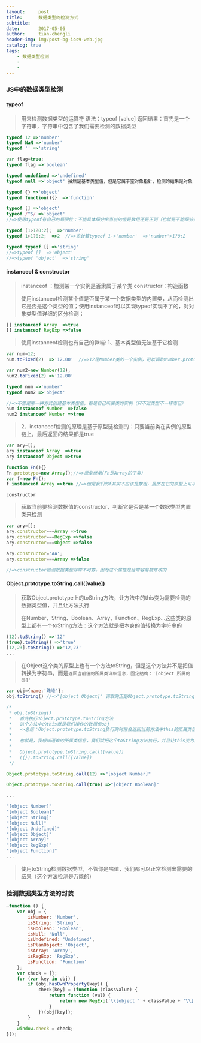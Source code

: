 ```yaml
---
layout:     post
title:      数据类型的检测方式
subtitle:   
date:       2017-05-06
author:     tian-chengli
header-img: img/post-bg-ios9-web.jpg
catalog: true
tags:
    - 数据类型检测
    - 
    -
---
```


### JS中的数据类型检测
#### typeof
> 用来检测数据类型的运算符
> 语法：typeof  [value]
> 返回结果：首先是一个字符串，字符串中包含了我们需要检测的数据类型
```javascript
typeof 12 =>'number'
typeof NaN =>'number'
typeof '' =>'string'

var flag=true;
typeof flag =>'boolean'

typeof undefined =>'undefined'
typeof null =>'object' 虽然是基本类型值，但是它属于空对象指针，检测的结果是对象（局限性）

typeof {} =>'object'
typeof function(){}  =>'function'

typeof [] =>'object'
typeof /^$/ =>'object'
//=>使用typeof有自己的局限性：不能具体细分出当前的值是数组还是正则（也就是不能细分对象类型的值）

typeof (1>1?0:2);  =>'number'
typeof 1>1?0:2;  =>2  //=>先计算typeof 1->'number'  =>'number'>1?0:2

typeof typeof [] =>'string'
//=>typeof []  =>'object'
//=>typeof 'object'  =>'string'
```

#### instanceof & constructor
> instanceof ：检测某一个实例是否隶属于某个类
> constructor：构造函数
>
> 使用instanceof检测某个值是否属于某一个数据类型的内置类，从而检测出它是否是这个类型的值；使用instanceof可以实现typeof实现不了的，对对象类型值详细的区分检测；
```javascript
[] instanceof Array  =>true
[] instanceof RegExp =>false
```

> 使用instanceof检测也有自己的弊端:
> 1、基本类型值无法基于它检测
```javascript
var num=12;
num.toFixed(2)  =>'12.00'  //=>12是Number类的一个实例，可以调取Number.prototype上的方法，但是它是基本类型值

var num2=new Number(12);
num2.toFixed(2) =>'12.00'

typeof num =>'number'
typeof num2 =>'object'

//=>不管是哪一种方式创建基本类型值，都是自己所属类的实例（只不过类型不一样而已）
num instanceof Number  =>false
num2 instanceof Number =>true
```
> 2、instanceof检测的原理是基于原型链检测的：只要当前类在实例的原型链上，最后返回的结果都是true
```javascript
var ary=[];
ary instanceof Array  =>true
ary instanceof Object =>true

function Fn(){}
Fn.prototype=new Array();//=>原型继承(Fn是Array的子类)
var f=new Fn();
f instanceof Array =>true //=>但是我们的f其实不应该是数组，虽然在它的原型上可以找到数组，但是它不具备数组的基础结构，这也是instanceof的弊端
```

`constructor`
> 获取当前要检测数据值的constructor，判断它是否是某一个数据类型内置类来检测
```javascript
var ary=[];
ary.constructor===Array =>true
ary.constructor===RegExp =>false
ary.constructor===Object =>false

ary.constructor='AA';
ary.constructor===Array =>false

//=>constructor检测数据类型非常不可靠，因为这个属性是经常容易被修改的
```

#### Object.prototype.toString.call([value])
> 获取Object.prototype上的toString方法，让方法中的this变为需要检测的数据类型值，并且让方法执行
>
> 在Number、String、Boolean、Array、Function、RegExp...这些类的原型上都有一个toString方法：这个方法就是把本身的值转换为字符串的
```javascript
(12).toString() =>'12'
(true).toString() =>'true'
[12,23].toString() =>'12,23'
...
```
> 在Object这个类的原型上也有一个方法toString，但是这个方法并不是把值转换为字符串，而是`返回当前值的所属类详细信息，固定结构：'[object 所属的类]'`
```javascript
var obj={name:'珠峰'};
obj.toString() //=>"[object Object]" 调取的正是Object.prototype.toString

/*
 * obj.toString()
 *   首先执行Object.prototype.toString方法
 *   这个方法中的this就是我们操作的数据值obj
 *   =>总结：Object.prototype.toString执行的时候会返回当前方法中this的所属类信息
 *
 *   也就是，我想知道谁的所属类信息，我们就把这个toString方法执行，并且让this变为我们检测的这个数据值，那么方法返回的结果就是当前检测这个值的所属类信息
 *
 *   Object.prototype.toString.call([value])
 *   ({}).toString.call([value])
 */
```
```javascript
Object.prototype.toString.call(12) =>"[object Number]"

Object.prototype.toString.call(true) =>"[object Boolean]"

...

"[object Number]"
"[object Boolean]"
"[object String]"
"[object Null]"
"[object Undefined]"
"[object Object]"
"[object Array]"
"[object RegExp]"
"[object Function]"
...
```
> 使用toString检测数据类型，不管你是啥值，我们都可以正常检测出需要的结果（这个方法检测是万能的）

### 检测数据类型方法的封装
```javascript
~function () {
    var obj = {
        isNumber: 'Number',
        isString: 'String',
        isBoolean: 'Boolean',
        isNull: 'Null',
        isUndefined: 'Undefined',
        isPlanObject: 'Object',
        isArray: 'Array',
        isRegExp: 'RegExp',
        isFunction: 'Function'
    };
    var check = {};
    for (var key in obj) {
        if (obj.hasOwnProperty(key)) {
            check[key] = (function (classValue) {
                return function (val) {
                    return new RegExp('\\[object ' + classValue + '\\]').test(Object.prototype.toString.call(val));
                }
            })(obj[key]);
        }
    }
    window.check = check;
}();
```
